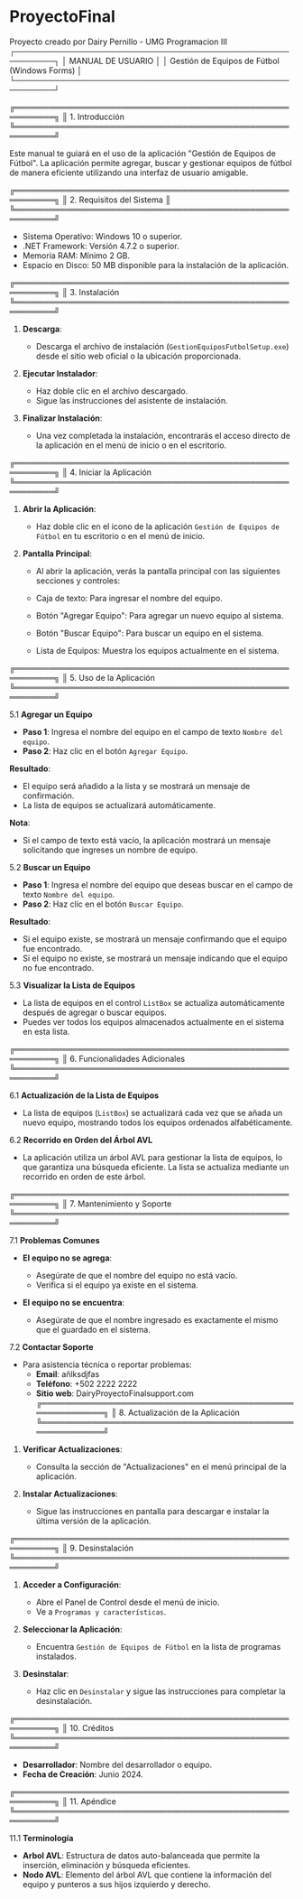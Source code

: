 # ProyectoFinal
Proyecto creado por Dairy Pernillo -  UMG Programacion III
┌─────────────────────────────────────────────────────────┐
│                      MANUAL DE USUARIO                 					    │
│         Gestión de Equipos de Fútbol (Windows Forms)    						│
└─────────────────────────────────────────────────────────┘

╔═════════════════════════════════════════════════════════╗
║ 1. Introducción                                         
╚═════════════════════════════════════════════════════════╝

Este manual te guiará en el uso de la aplicación "Gestión de Equipos de Fútbol". 
La aplicación permite agregar, buscar y gestionar equipos de fútbol de manera 
eficiente utilizando una interfaz de usuario amigable.

╔═════════════════════════════════════════════════════════╗
║ 2. Requisitos del Sistema                               ║
╚═════════════════════════════════════════════════════════╝

- Sistema Operativo: Windows 10 o superior.
- .NET Framework: Versión 4.7.2 o superior.
- Memoria RAM: Mínimo 2 GB.
- Espacio en Disco: 50 MB disponible para la instalación de la aplicación.

╔═════════════════════════════════════════════════════════╗
║ 3. Instalación                                          
╚═════════════════════════════════════════════════════════╝

1. **Descarga**:
   - Descarga el archivo de instalación (`GestionEquiposFutbolSetup.exe`) desde 
     el sitio web oficial o la ubicación proporcionada.

2. **Ejecutar Instalador**:
   - Haz doble clic en el archivo descargado.
   - Sigue las instrucciones del asistente de instalación.

3. **Finalizar Instalación**:
   - Una vez completada la instalación, encontrarás el acceso directo de la 
     aplicación en el menú de inicio o en el escritorio.

╔═════════════════════════════════════════════════════════╗
║ 4. Iniciar la Aplicación                                
╚═════════════════════════════════════════════════════════╝

1. **Abrir la Aplicación**:
   - Haz doble clic en el icono de la aplicación `Gestión de Equipos de Fútbol` 
     en tu escritorio o en el menú de inicio.

2. **Pantalla Principal**:
   - Al abrir la aplicación, verás la pantalla principal con las siguientes 
     secciones y controles:

   - Caja de texto: Para ingresar el nombre del equipo.
   - Botón "Agregar Equipo": Para agregar un nuevo equipo al sistema.
   - Botón "Buscar Equipo": Para buscar un equipo en el sistema.
   - Lista de Equipos: Muestra los equipos actualmente en el sistema.

╔═════════════════════════════════════════════════════════╗
║ 5. Uso de la Aplicación                                 
╚═════════════════════════════════════════════════════════╝

5.1 **Agregar un Equipo**

- **Paso 1**: Ingresa el nombre del equipo en el campo de texto `Nombre del equipo`.
- **Paso 2**: Haz clic en el botón `Agregar Equipo`.

**Resultado**:
- El equipo será añadido a la lista y se mostrará un mensaje de confirmación.
- La lista de equipos se actualizará automáticamente.

**Nota**:
- Si el campo de texto está vacío, la aplicación mostrará un mensaje solicitando 
  que ingreses un nombre de equipo.

5.2 **Buscar un Equipo**

- **Paso 1**: Ingresa el nombre del equipo que deseas buscar en el campo de texto 
  `Nombre del equipo`.
- **Paso 2**: Haz clic en el botón `Buscar Equipo`.

**Resultado**:
- Si el equipo existe, se mostrará un mensaje confirmando que el equipo fue 
  encontrado.
- Si el equipo no existe, se mostrará un mensaje indicando que el equipo no fue 
  encontrado.

5.3 **Visualizar la Lista de Equipos**

- La lista de equipos en el control `ListBox` se actualiza automáticamente después 
  de agregar o buscar equipos.
- Puedes ver todos los equipos almacenados actualmente en el sistema en esta lista.

╔═════════════════════════════════════════════════════════╗
║ 6. Funcionalidades Adicionales                          
╚═════════════════════════════════════════════════════════╝

6.1 **Actualización de la Lista de Equipos**

- La lista de equipos (`ListBox`) se actualizará cada vez que se añada un nuevo 
  equipo, mostrando todos los equipos ordenados alfabéticamente.

6.2 **Recorrido en Orden del Árbol AVL**

- La aplicación utiliza un árbol AVL para gestionar la lista de equipos, lo que 
  garantiza una búsqueda eficiente. La lista se actualiza mediante un recorrido 
  en orden de este árbol.

╔═════════════════════════════════════════════════════════╗
║ 7. Mantenimiento y Soporte                              
╚═════════════════════════════════════════════════════════╝

7.1 **Problemas Comunes**

- **El equipo no se agrega**:
  - Asegúrate de que el nombre del equipo no está vacío.
  - Verifica si el equipo ya existe en el sistema.
  
- **El equipo no se encuentra**:
  - Asegúrate de que el nombre ingresado es exactamente el mismo que el guardado 
    en el sistema.

7.2 **Contactar Soporte**

- Para asistencia técnica o reportar problemas:
  - **Email**: añlksdjfas
  - **Teléfono**: +502 2222 2222
  - **Sitio web**: DairyProyectoFinalsupport.com
╔═════════════════════════════════════════════════════════╗
║ 8. Actualización de la Aplicación                    						   
╚═════════════════════════════════════════════════════════╝

1. **Verificar Actualizaciones**:
   - Consulta la sección de "Actualizaciones" en el menú principal de la 
     aplicación.

2. **Instalar Actualizaciones**:
   - Sigue las instrucciones en pantalla para descargar e instalar la última 
     versión de la aplicación.

╔═════════════════════════════════════════════════════════╗
║ 9. Desinstalación                                       
╚═════════════════════════════════════════════════════════╝

1. **Acceder a Configuración**:
   - Abre el Panel de Control desde el menú de inicio.
   - Ve a `Programas y características`.

2. **Seleccionar la Aplicación**:
   - Encuentra `Gestión de Equipos de Fútbol` en la lista de programas instalados.

3. **Desinstalar**:
   - Haz clic en `Desinstalar` y sigue las instrucciones para completar la 
     desinstalación.

╔═════════════════════════════════════════════════════════╗
║ 10. Créditos                                            
╚═════════════════════════════════════════════════════════╝

- **Desarrollador**: Nombre del desarrollador o equipo.
- **Fecha de Creación**: Junio 2024.

╔═════════════════════════════════════════════════════════╗
║ 11. Apéndice                                            
╚═════════════════════════════════════════════════════════╝

11.1 **Terminología**

- **Arbol AVL**: Estructura de datos auto-balanceada que permite la inserción, 
  eliminación y búsqueda eficientes.
- **Nodo AVL**: Elemento del árbol AVL que contiene la información del equipo y 
  punteros a sus hijos izquierdo y derecho.

